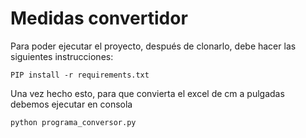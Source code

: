 # Medidas convertidor
Para poder ejecutar el proyecto, después de clonarlo, debe hacer las siguientes instrucciones:
```
PIP install -r requirements.txt
```

Una vez hecho esto, para  que convierta el excel de cm a pulgadas debemos ejecutar en consola
```
python programa_conversor.py
```

